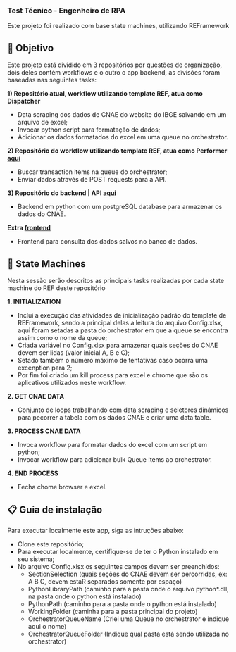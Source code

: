 ### Test Técnico - Engenheiro de RPA ###
Este projeto foi realizado com base state machines, utilizando REFramework

## 🎯 Objetivo
Este projeto está dividido em 3 repositórios por questões de organização, dois deles contém workflows e o outro o app backend, as divisões foram baseadas nas seguintes tasks:

**1) Repositório atual, workflow utilizando template REF, atua como Dispatcher**
- Data scraping dos dados de CNAE do website do IBGE salvando em um arquivo de excel;
- Invocar python script para formatação de dados;
- Adicionar os dados formatados do excel em uma queue no orchestrator.

**2) Repositório do workflow utilizando template REF, atua como Performer [aqui](https://github.com/osmfaria/RoitRPAPerformer)**
- Buscar transaction items na queue do orchestrator;
- Enviar dados através de POST requests para a API.

**3) Repositório do backend | API [aqui](https://github.com/osmfaria/roit-api)** 
- Backend em python com um postgreSQL database para armazenar os dados do CNAE.

**Extra [frontend](https://roit.vercel.app/)**
- Frontend para consulta dos dados salvos no banco de dados.

## 📑 State Machines
Nesta sessão serão descritos as principais tasks realizadas por cada state machine do REF deste repositório

**1. INITIALIZATION**
 - Inclui a execução das atividades de inicialização padrão do template de REFramework, sendo a principal delas a leitura do arquivo Config.xlsx, aqui foram setadas a pasta do orchestrator em que a queue se encontra assim como o nome da queue;
 - Criada variável no Config.xlsx para amazenar quais seções do CNAE devem ser lidas (valor inicial A, B e C);
 - Setado também o número máximo de tentativas caso ocorra uma excenption para 2;
 - Por fim foi criado um kill process para excel e chrome que são os aplicativos utilizados neste workflow.

**2. GET CNAE DATA**
 - Conjunto de loops trabalhando com data scraping e seletores dinâmicos para pecorrer a tabela com os dados CNAE e criar uma data table.

**3. PROCESS CNAE DATA**
- Invoca workflow para formatar dados do excel com um script em python;
- Invocar workflow para adicionar bulk Queue Items ao orchestrator.

**4. END PROCESS**
 - Fecha chome browser e excel.


## 📋 Guia de instalação
Para executar localmente este app, siga as intruções abaixo:

- Clone este repositório;
- Para executar localmente, certifique-se de ter o Python instalado em seu sistema;
- No arquivo Config.xlsx os seguintes campos devem ser preenchidos: 
    - SectionSelection (quais seções do CNAE devem ser percorridas, ex: A B C, devem estaR separados somente por espaço)
    - PythonLibraryPath (caminho para a pasta onde o arquivo python*.dll, na pasta onde o python está instalado)
    - PythonPath (caminho para a pasta onde o python está instalado)
    - WorkingFolder (caminha para a pasta principal do projeto)
    - OrchestratorQueueName (Criei uma Queue no orchestrator e indique aqui o nome)
    - OrchestratorQueueFolder (Indique qual pasta está sendo utilizada no orchestrator)


